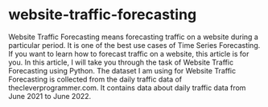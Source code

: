 # website-traffic-forecasting
Website Traffic Forecasting means forecasting traffic on a website during a particular period. It is one of the best use cases of Time Series Forecasting.
 If you want to learn how to forecast traffic on a website, this article is for you. In this article, I will take you through the task of Website Traffic Forecasting using Python.
 The dataset I am using for Website Traffic Forecasting is collected from the daily traffic data of thecleverprogrammer.com. It contains data about daily traffic data from June 2021 to June 2022. 
